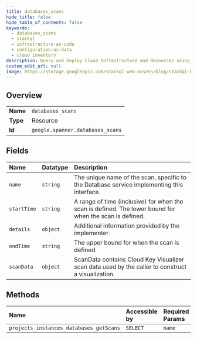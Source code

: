 ```yaml
---
title: databases_scans
hide_title: false
hide_table_of_contents: false
keywords:
  - databases_scans
  - stackql
  - infrastructure-as-code
  - configuration-as-data
  - cloud inventory
description: Query and Deploy Cloud Infrastructure and Resources using SQL
custom_edit_url: null
image: https://storage.googleapis.com/stackql-web-assets/blog/stackql-blog-post-featured-image.png
---
```

  
    

## Overview
<table><tbody>
<tr><td><b>Name</b></td><td><code>databases_scans</code></td></tr>
<tr><td><b>Type</b></td><td>Resource</td></tr>
<tr><td><b>Id</b></td><td><code>google.spanner.databases_scans</code></td></tr>
</tbody></table>

## Fields
| Name | Datatype | Description |
|:-----|:---------|:------------|
| `name` | `string` | The unique name of the scan, specific to the Database service implementing this interface. |
| `startTime` | `string` | A range of time (inclusive) for when the scan is defined. The lower bound for when the scan is defined. |
| `details` | `object` | Additional information provided by the implementer. |
| `endTime` | `string` | The upper bound for when the scan is defined. |
| `scanData` | `object` | ScanData contains Cloud Key Visualizer scan data used by the caller to construct a visualization. |
## Methods
| Name | Accessible by | Required Params |
|:-----|:--------------|:----------------|
| `projects_instances_databases_getScans` | `SELECT` | `name` |
